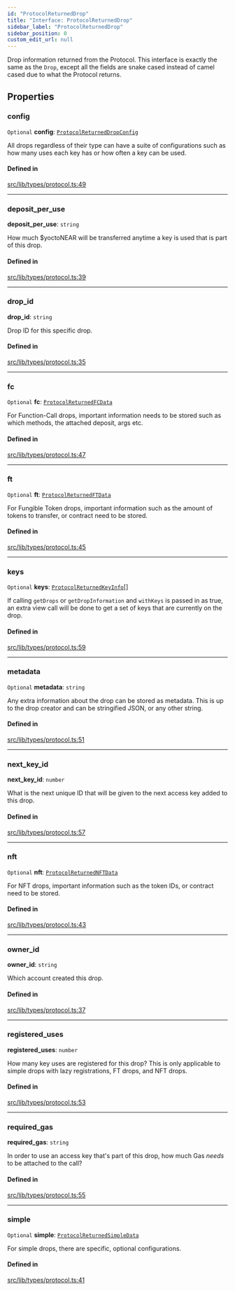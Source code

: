 ```yaml
---
id: "ProtocolReturnedDrop"
title: "Interface: ProtocolReturnedDrop"
sidebar_label: "ProtocolReturnedDrop"
sidebar_position: 0
custom_edit_url: null
---
```


Drop information returned from the Protocol. This interface is exactly the same as the `Drop`, except all the fields are
snake cased instead of camel cased due to what the Protocol returns.

## Properties

### config

 `Optional` **config**: [`ProtocolReturnedDropConfig`](ProtocolReturnedDropConfig.md)

All drops regardless of their type can have a suite of configurations such as how many uses each key has or how often a key can be used.

#### Defined in

[src/lib/types/protocol.ts:49](https://github.com/keypom/keypom-js/blob/bf39909/src/lib/types/protocol.ts#L49)

___

### deposit\_per\_use

 **deposit\_per\_use**: `string`

How much $yoctoNEAR will be transferred anytime a key is used that is part of this drop.

#### Defined in

[src/lib/types/protocol.ts:39](https://github.com/keypom/keypom-js/blob/bf39909/src/lib/types/protocol.ts#L39)

___

### drop\_id

 **drop\_id**: `string`

Drop ID for this specific drop.

#### Defined in

[src/lib/types/protocol.ts:35](https://github.com/keypom/keypom-js/blob/bf39909/src/lib/types/protocol.ts#L35)

___

### fc

 `Optional` **fc**: [`ProtocolReturnedFCData`](ProtocolReturnedFCData.md)

For Function-Call drops, important information needs to be stored such as which methods, the attached deposit, args etc.

#### Defined in

[src/lib/types/protocol.ts:47](https://github.com/keypom/keypom-js/blob/bf39909/src/lib/types/protocol.ts#L47)

___

### ft

 `Optional` **ft**: [`ProtocolReturnedFTData`](ProtocolReturnedFTData.md)

For Fungible Token drops, important information such as the amount of tokens to transfer, or contract need to be stored.

#### Defined in

[src/lib/types/protocol.ts:45](https://github.com/keypom/keypom-js/blob/bf39909/src/lib/types/protocol.ts#L45)

___

### keys

 `Optional` **keys**: [`ProtocolReturnedKeyInfo`](ProtocolReturnedKeyInfo.md)[]

If calling `getDrops` or `getDropInformation` and `withKeys` is passed in as true, an extra view call will be done to get a set of keys that are currently on the drop.

#### Defined in

[src/lib/types/protocol.ts:59](https://github.com/keypom/keypom-js/blob/bf39909/src/lib/types/protocol.ts#L59)

___

### metadata

 `Optional` **metadata**: `string`

Any extra information about the drop can be stored as metadata. This is up to the drop creator and can be stringified JSON, or any other string.

#### Defined in

[src/lib/types/protocol.ts:51](https://github.com/keypom/keypom-js/blob/bf39909/src/lib/types/protocol.ts#L51)

___

### next\_key\_id

 **next\_key\_id**: `number`

What is the next unique ID that will be given to the next access key added to this drop.

#### Defined in

[src/lib/types/protocol.ts:57](https://github.com/keypom/keypom-js/blob/bf39909/src/lib/types/protocol.ts#L57)

___

### nft

 `Optional` **nft**: [`ProtocolReturnedNFTData`](ProtocolReturnedNFTData.md)

For NFT drops, important information such as the token IDs, or contract need to be stored.

#### Defined in

[src/lib/types/protocol.ts:43](https://github.com/keypom/keypom-js/blob/bf39909/src/lib/types/protocol.ts#L43)

___

### owner\_id

 **owner\_id**: `string`

Which account created this drop.

#### Defined in

[src/lib/types/protocol.ts:37](https://github.com/keypom/keypom-js/blob/bf39909/src/lib/types/protocol.ts#L37)

___

### registered\_uses

 **registered\_uses**: `number`

How many key uses are registered for this drop? This is only applicable to simple drops with lazy registrations, FT drops, and NFT drops.

#### Defined in

[src/lib/types/protocol.ts:53](https://github.com/keypom/keypom-js/blob/bf39909/src/lib/types/protocol.ts#L53)

___

### required\_gas

 **required\_gas**: `string`

In order to use an access key that's part of this drop, how much Gas *needs* to be attached to the call?

#### Defined in

[src/lib/types/protocol.ts:55](https://github.com/keypom/keypom-js/blob/bf39909/src/lib/types/protocol.ts#L55)

___

### simple

 `Optional` **simple**: [`ProtocolReturnedSimpleData`](ProtocolReturnedSimpleData.md)

For simple drops, there are specific, optional configurations.

#### Defined in

[src/lib/types/protocol.ts:41](https://github.com/keypom/keypom-js/blob/bf39909/src/lib/types/protocol.ts#L41)
